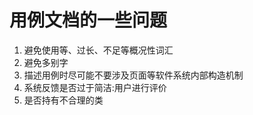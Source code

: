 # 用例文档的一些问题
1. 避免使用等、过长、不足等概况性词汇
2. 避免多别字
3. 描述用例时尽可能不要涉及页面等软件系统内部构造机制
4. 系统反馈是否过于简洁:用户进行评价
5. 是否持有不合理的类